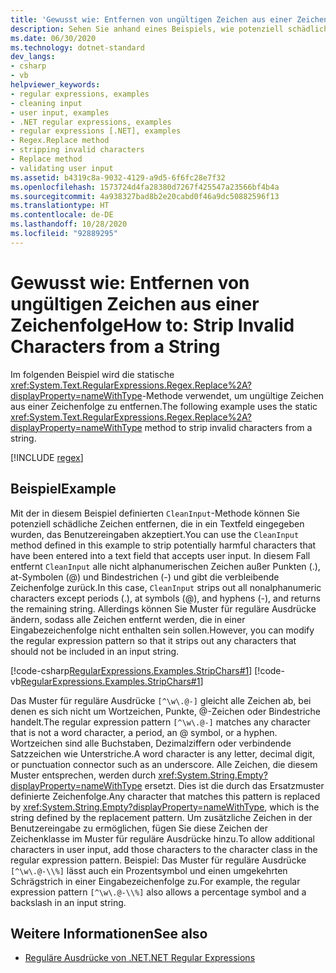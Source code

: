 ```yaml
---
title: 'Gewusst wie: Entfernen von ungültigen Zeichen aus einer Zeichenfolge'
description: Sehen Sie anhand eines Beispiels, wie potenziell schädliche Zeichen mithilfe der statischen Methode Regex.Replace aus einer Zeichenfolge entfernt werden.
ms.date: 06/30/2020
ms.technology: dotnet-standard
dev_langs:
- csharp
- vb
helpviewer_keywords:
- regular expressions, examples
- cleaning input
- user input, examples
- .NET regular expressions, examples
- regular expressions [.NET], examples
- Regex.Replace method
- stripping invalid characters
- Replace method
- validating user input
ms.assetid: b4319c8a-9032-4129-a9d5-6f6fc28e7f32
ms.openlocfilehash: 1573724d4fa28380d7267f425547a23566bf4b4a
ms.sourcegitcommit: 4a938327bad8b2e20cabd0f46a9dc50882596f13
ms.translationtype: HT
ms.contentlocale: de-DE
ms.lasthandoff: 10/28/2020
ms.locfileid: "92889295"
---
```

# <a name="how-to-strip-invalid-characters-from-a-string"></a><span data-ttu-id="e0a39-103">Gewusst wie: Entfernen von ungültigen Zeichen aus einer Zeichenfolge</span><span class="sxs-lookup"><span data-stu-id="e0a39-103">How to: Strip Invalid Characters from a String</span></span>
<span data-ttu-id="e0a39-104">Im folgenden Beispiel wird die statische <xref:System.Text.RegularExpressions.Regex.Replace%2A?displayProperty=nameWithType>-Methode verwendet, um ungültige Zeichen aus einer Zeichenfolge zu entfernen.</span><span class="sxs-lookup"><span data-stu-id="e0a39-104">The following example uses the static <xref:System.Text.RegularExpressions.Regex.Replace%2A?displayProperty=nameWithType> method to strip invalid characters from a string.</span></span>  

[!INCLUDE [regex](../../../includes/regex.md)]

## <a name="example"></a><span data-ttu-id="e0a39-105">Beispiel</span><span class="sxs-lookup"><span data-stu-id="e0a39-105">Example</span></span>  
 <span data-ttu-id="e0a39-106">Mit der in diesem Beispiel definierten `CleanInput`-Methode können Sie potenziell schädliche Zeichen entfernen, die in ein Textfeld eingegeben wurden, das Benutzereingaben akzeptiert.</span><span class="sxs-lookup"><span data-stu-id="e0a39-106">You can use the `CleanInput` method defined in this example to strip potentially harmful characters that have been entered into a text field that accepts user input.</span></span> <span data-ttu-id="e0a39-107">In diesem Fall entfernt `CleanInput` alle nicht alphanumerischen Zeichen außer Punkten (.), at-Symbolen (@) und Bindestrichen (-) und gibt die verbleibende Zeichenfolge zurück.</span><span class="sxs-lookup"><span data-stu-id="e0a39-107">In this case, `CleanInput` strips out all nonalphanumeric characters except periods (.), at symbols (@), and hyphens (-), and returns the remaining string.</span></span> <span data-ttu-id="e0a39-108">Allerdings können Sie Muster für reguläre Ausdrücke ändern, sodass alle Zeichen entfernt werden, die in einer Eingabezeichenfolge nicht enthalten sein sollen.</span><span class="sxs-lookup"><span data-stu-id="e0a39-108">However, you can modify the regular expression pattern so that it strips out any characters that should not be included in an input string.</span></span>  
  
 [!code-csharp[RegularExpressions.Examples.StripChars#1](../../../samples/snippets/csharp/VS_Snippets_CLR/RegularExpressions.Examples.StripChars/cs/Example.cs#1)]
 [!code-vb[RegularExpressions.Examples.StripChars#1](../../../samples/snippets/visualbasic/VS_Snippets_CLR/RegularExpressions.Examples.StripChars/vb/Example.vb#1)]  
  
 <span data-ttu-id="e0a39-109">Das Muster für reguläre Ausdrücke `[^\w\.@-]` gleicht alle Zeichen ab, bei denen es sich nicht um Wortzeichen, Punkte, @-Zeichen oder Bindestriche handelt.</span><span class="sxs-lookup"><span data-stu-id="e0a39-109">The regular expression pattern `[^\w\.@-]` matches any character that is not a word character, a period, an @ symbol, or a hyphen.</span></span> <span data-ttu-id="e0a39-110">Wortzeichen sind alle Buchstaben, Dezimalziffern oder verbindende Satzzeichen wie Unterstriche.</span><span class="sxs-lookup"><span data-stu-id="e0a39-110">A word character is any letter, decimal digit, or punctuation connector such as an underscore.</span></span> <span data-ttu-id="e0a39-111">Alle Zeichen, die diesem Muster entsprechen, werden durch <xref:System.String.Empty?displayProperty=nameWithType> ersetzt. Dies ist die durch das Ersatzmuster definierte Zeichenfolge.</span><span class="sxs-lookup"><span data-stu-id="e0a39-111">Any character that matches this pattern is replaced by <xref:System.String.Empty?displayProperty=nameWithType>, which is the string defined by the replacement pattern.</span></span> <span data-ttu-id="e0a39-112">Um zusätzliche Zeichen in der Benutzereingabe zu ermöglichen, fügen Sie diese Zeichen der Zeichenklasse im Muster für reguläre Ausdrücke hinzu.</span><span class="sxs-lookup"><span data-stu-id="e0a39-112">To allow additional characters in user input, add those characters to the character class in the regular expression pattern.</span></span> <span data-ttu-id="e0a39-113">Beispiel: Das Muster für reguläre Ausdrücke `[^\w\.@-\\%]` lässt auch ein Prozentsymbol und einen umgekehrten Schrägstrich in einer Eingabezeichenfolge zu.</span><span class="sxs-lookup"><span data-stu-id="e0a39-113">For example, the regular expression pattern `[^\w\.@-\\%]` also allows a percentage symbol and a backslash in an input string.</span></span>  
  
## <a name="see-also"></a><span data-ttu-id="e0a39-114">Weitere Informationen</span><span class="sxs-lookup"><span data-stu-id="e0a39-114">See also</span></span>

- [<span data-ttu-id="e0a39-115">Reguläre Ausdrücke von .NET</span><span class="sxs-lookup"><span data-stu-id="e0a39-115">.NET Regular Expressions</span></span>](regular-expressions.md)
